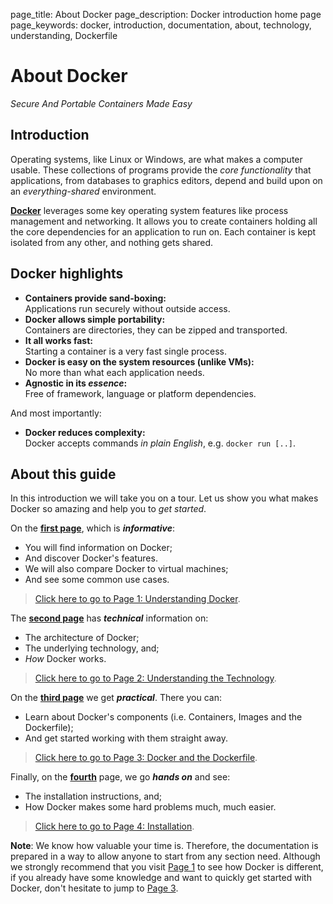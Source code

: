 page_title: About Docker
page_description: Docker introduction home page
page_keywords: docker, introduction, documentation, about, technology, understanding, Dockerfile

# About Docker

*Secure And Portable Containers Made Easy*

## Introduction

Operating systems, like Linux or Windows, are what makes a computer
usable. These collections of programs provide the *core functionality*
that applications, from databases to graphics editors, depend and build
upon on an *everything-shared* environment.

[**Docker**](http://www.docker.io) leverages some key operating system
features like process management and networking. It allows you to create
containers holding all the core dependencies for an application to run
on. Each container is kept isolated from any other, and
nothing gets shared.

## Docker highlights

 - **Containers provide sand-boxing:**  
   Applications run securely without outside access.
 - **Docker allows simple portability:**  
   Containers are directories, they can be zipped and transported.
 - **It all works fast:**  
   Starting a container is a very fast single process.
 - **Docker is easy on the system resources (unlike VMs):**  
   No more than what each application needs.
 - **Agnostic in its _essence_:**  
   Free of framework, language or platform dependencies.

And most importantly:

 - **Docker reduces complexity:**  
   Docker accepts commands *in plain English*, e.g. `docker run [..]`.

## About this guide

In this introduction we will take you on a tour. Let us show you what
makes Docker so amazing and help you to *get started*.

On the [**first page**](understanding-docker.md), which is **_informative_**:

 - You will find information on Docker;
 - And discover Docker's features.
 - We will also compare Docker to virtual machines;
 - And see some common use cases.

> [Click here to go to Page 1: Understanding Docker](understanding-docker.md).

The [**second page**](technology.md) has **_technical_** information on:

 - The architecture of Docker;
 - The underlying technology, and;
 - *How* Docker works.

> [Click here to go to Page 2: Understanding the Technology](technology.md).

On the [**third page**](working-with-docker.md) we get **_practical_**. There you can:

 - Learn about Docker's components (i.e. Containers, Images and the Dockerfile);
 - And get started working with them straight away.

> [Click here to go to Page 3: Docker and the Dockerfile](working-with-docker.md).

Finally, on the [**fourth**](get-docker.md) page, we go **_hands on_** and
see:

 - The installation instructions, and;
 - How Docker makes some hard problems much, much easier.

> [Click here to go to Page 4: Installation](get-docker.md).

**Note**: We know how valuable your time is. Therefore, the
documentation is prepared in a way to allow anyone to start from any
section need.  Although we strongly recommend that you visit [Page
1](understanding-docker.md) to see how Docker is different, if you
already have some knowledge and want to quickly get started with Docker,
don't hesitate to jump to [Page 3](working-with-docker.md).
